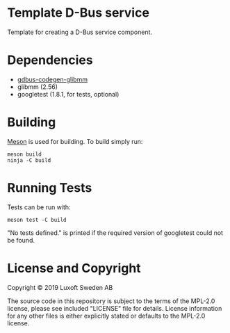 # Template D-Bus service

Template for creating a D-Bus service component.

# Dependencies

- [gdbus-codegen-glibmm](https://github.com/Pelagicore/gdbus-codegen-glibmm)
- glibmm (2.56)
- googletest (1.8.1, for tests, optional)

# Building

[Meson](https://mesonbuild.com/) is used for building. To build simply run:

```shell
meson build
ninja -C build
```

# Running Tests

Tests can be run with:

```shell
meson test -C build
```

"No tests defined." is printed if the required version of googletest could not be found.

# License and Copyright

Copyright © 2019 Luxoft Sweden AB

The source code in this repository is subject to the terms of the MPL-2.0 license, please see
included "LICENSE" file for details. License information for any other files is either explicitly
stated or defaults to the MPL-2.0 license.
